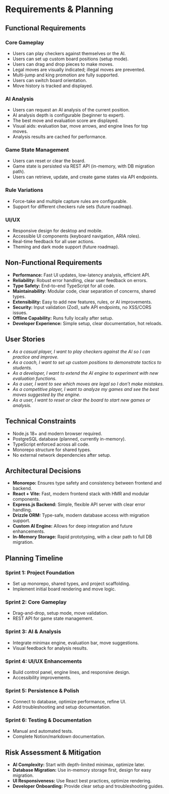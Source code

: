 # Requirements & Planning

## Functional Requirements

### Core Gameplay
- Users can play checkers against themselves or the AI.
- Users can set up custom board positions (setup mode).
- Users can drag and drop pieces to make moves.
- Legal moves are visually indicated; illegal moves are prevented.
- Multi-jump and king promotion are fully supported.
- Users can switch board orientation.
- Move history is tracked and displayed.

### AI Analysis
- Users can request an AI analysis of the current position.
- AI analysis depth is configurable (beginner to expert).
- The best move and evaluation score are displayed.
- Visual aids: evaluation bar, move arrows, and engine lines for top moves.
- Analysis results are cached for performance.

### Game State Management
- Users can reset or clear the board.
- Game state is persisted via REST API (in-memory, with DB migration path).
- Users can retrieve, update, and create game states via API endpoints.

### Rule Variations
- Force-take and multiple capture rules are configurable.
- Support for different checkers rule sets (future roadmap).

### UI/UX
- Responsive design for desktop and mobile.
- Accessible UI components (keyboard navigation, ARIA roles).
- Real-time feedback for all user actions.
- Theming and dark mode support (future roadmap).

## Non-Functional Requirements

- **Performance:** Fast UI updates, low-latency analysis, efficient API.
- **Reliability:** Robust error handling, clear user feedback on errors.
- **Type Safety:** End-to-end TypeScript for all code.
- **Maintainability:** Modular code, clear separation of concerns, shared types.
- **Extensibility:** Easy to add new features, rules, or AI improvements.
- **Security:** Input validation (Zod), safe API endpoints, no XSS/CORS issues.
- **Offline Capability:** Runs fully locally after setup.
- **Developer Experience:** Simple setup, clear documentation, hot reloads.

## User Stories

- *As a casual player, I want to play checkers against the AI so I can practice and improve.*
- *As a coach, I want to set up custom positions to demonstrate tactics to students.*
- *As a developer, I want to extend the AI engine to experiment with new evaluation functions.*
- *As a user, I want to see which moves are legal so I don’t make mistakes.*
- *As a competitive player, I want to analyze my games and see the best moves suggested by the engine.*
- *As a user, I want to reset or clear the board to start new games or analysis.*

## Technical Constraints

- Node.js 18+ and modern browser required.
- PostgreSQL database (planned, currently in-memory).
- TypeScript enforced across all code.
- Monorepo structure for shared types.
- No external network dependencies after setup.

## Architectural Decisions

- **Monorepo:** Ensures type safety and consistency between frontend and backend.
- **React + Vite:** Fast, modern frontend stack with HMR and modular components.
- **Express.js Backend:** Simple, flexible API server with clear error handling.
- **Drizzle ORM:** Type-safe, modern database access with migration support.
- **Custom AI Engine:** Allows for deep integration and future enhancements.
- **In-Memory Storage:** Rapid prototyping, with a clear path to full DB migration.

## Planning Timeline

### Sprint 1: Project Foundation
- Set up monorepo, shared types, and project scaffolding.
- Implement initial board rendering and move logic.

### Sprint 2: Core Gameplay
- Drag-and-drop, setup mode, move validation.
- REST API for game state management.

### Sprint 3: AI & Analysis
- Integrate minimax engine, evaluation bar, move suggestions.
- Visual feedback for analysis results.

### Sprint 4: UI/UX Enhancements
- Build control panel, engine lines, and responsive design.
- Accessibility improvements.

### Sprint 5: Persistence & Polish
- Connect to database, optimize performance, refine UI.
- Add troubleshooting and setup documentation.

### Sprint 6: Testing & Documentation
- Manual and automated tests.
- Complete Notion/markdown documentation.

## Risk Assessment & Mitigation

- **AI Complexity:** Start with depth-limited minimax, optimize later.
- **Database Migration:** Use in-memory storage first, design for easy migration.
- **UI Responsiveness:** Use React best practices, optimize rendering.
- **Developer Onboarding:** Provide clear setup and troubleshooting guides. 